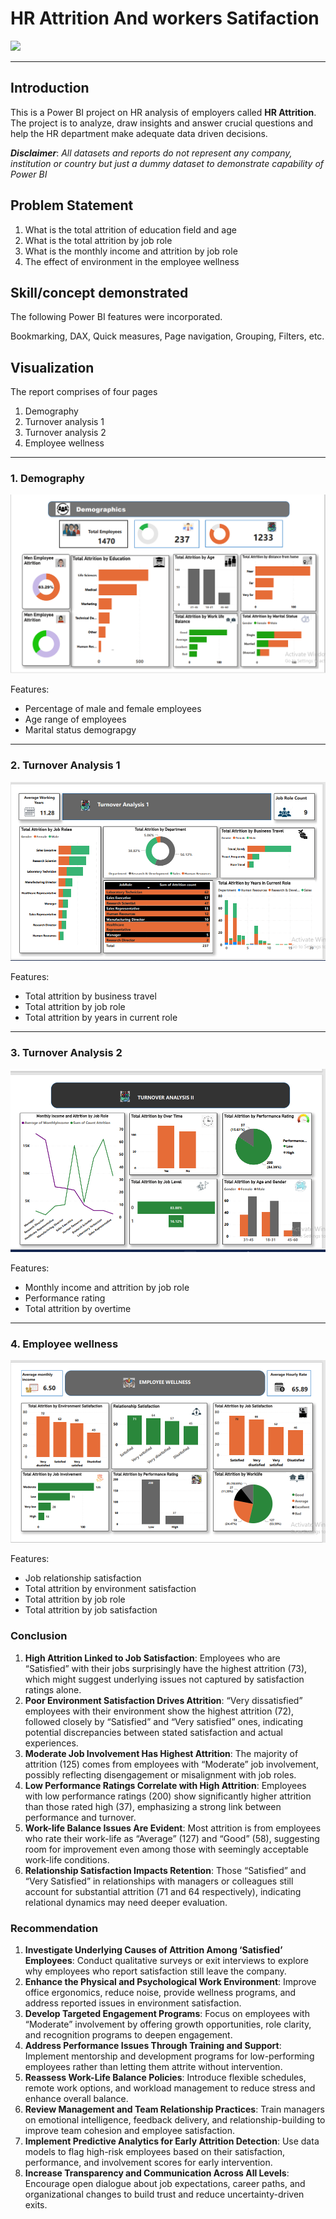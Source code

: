 # HR Attrition And workers Satifaction

![](workers.jpg)
___

## Introduction
This is a Power BI project on HR analysis of employers called **HR Attrition**. The project is to analyze, draw insights and answer crucial questions and help the HR department make adequate data driven decisions. 

_**Disclaimer**_: _All datasets and reports do not represent any company, institution or country but just a dummy dataset to demonstrate capability of Power BI_

## Problem Statement 
1.	What is the total attrition of education field and age
2.	What is the total attrition by job role 
3.	What is the monthly income and attrition by job role 
4.	The effect of environment in the employee wellness 

## Skill/concept demonstrated 
The following Power BI features were incorporated.

Bookmarking, DAX, Quick measures, Page navigation, Grouping, Filters, etc. 

## Visualization 
The report comprises of four pages 
1. Demography
2. Turnover analysis 1
3. Turnover analysis 2
4. Employee wellness

___
### 1. Demography
   ![](Demography.png)

Features:
- Percentage of male and female employees
- Age range of employees
- Marital status demograpgy

___
### 2. Turnover Analysis 1
   ![](Turnover_analysis_1.png)

Features:
- Total attrition by business travel
- Total attrition by job role 
- Total attrition by years in current role

___
### 3. Turnover Analysis 2
   ![](Turnover_analysis_2.png)

Features:
- Monthly income and attrition by job role
- Performance rating
- Total attrition by overtime

___
### 4. Employee wellness
   ![](employee_wellness.png)

Features:
- Job relationship satisfaction
- Total attrition by environment satisfaction
- Total attrition by job role
- Total attrition by job satisfaction


### Conclusion
1. **High Attrition Linked to Job Satisfaction**:
Employees who are “Satisfied” with their jobs surprisingly have the highest attrition (73), which might suggest underlying issues not captured by satisfaction ratings alone.
2. **Poor Environment Satisfaction Drives Attrition**:
“Very dissatisfied” employees with their environment show the highest attrition (72), followed closely by “Satisfied” and “Very satisfied” ones, indicating potential discrepancies between stated satisfaction and actual experiences.
3. **Moderate Job Involvement Has Highest Attrition**:
The majority of attrition (125) comes from employees with “Moderate” job involvement, possibly reflecting disengagement or misalignment with job roles.
4. **Low Performance Ratings Correlate with High Attrition**:
Employees with low performance ratings (200) show significantly higher attrition than those rated high (37), emphasizing a strong link between performance and turnover.
5. **Work-life Balance Issues Are Evident**:
Most attrition is from employees who rate their work-life as “Average” (127) and “Good” (58), suggesting room for improvement even among those with seemingly acceptable work-life conditions.
6. **Relationship Satisfaction Impacts Retention**:
Those “Satisfied” and “Very Satisfied” in relationships with managers or colleagues still account for substantial attrition (71 and 64 respectively), indicating relational dynamics may need deeper evaluation.


### Recommendation
1. **Investigate Underlying Causes of Attrition Among ‘Satisfied’ Employees**:
Conduct qualitative surveys or exit interviews to explore why employees who report satisfaction still leave the company.
2. **Enhance the Physical and Psychological Work Environment**:
Improve office ergonomics, reduce noise, provide wellness programs, and address reported issues in environment satisfaction.
3. **Develop Targeted Engagement Programs**:
Focus on employees with “Moderate” involvement by offering growth opportunities, role clarity, and recognition programs to deepen engagement.
4. **Address Performance Issues Through Training and Support**:
Implement mentorship and development programs for low-performing employees rather than letting them attrite without intervention.
5. **Reassess Work-Life Balance Policies**:
Introduce flexible schedules, remote work options, and workload management to reduce stress and enhance overall balance.
6. **Review Management and Team Relationship Practices**:
Train managers on emotional intelligence, feedback delivery, and relationship-building to improve team cohesion and employee satisfaction.
7. **Implement Predictive Analytics for Early Attrition Detection**:
Use data models to flag high-risk employees based on their satisfaction, performance, and involvement scores for early intervention.
8. **Increase Transparency and Communication Across All Levels**:
Encourage open dialogue about job expectations, career paths, and organizational changes to build trust and reduce uncertainty-driven exits.

